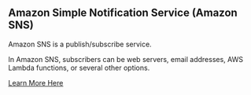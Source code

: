## Amazon Simple Notification Service (Amazon SNS)
Amazon SNS is a publish/subscribe service.  

In Amazon SNS, subscribers can be web servers, email addresses, AWS Lambda functions, or several other options.  

[Learn More Here](https://aws.amazon.com/sns)